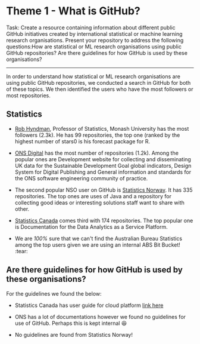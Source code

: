 # Theme 1 - What is GitHub?

Task:
Create a resource containing information about different public GitHub initiatives created by international statistical or machine learning research organisations. Present your repository to address the following questions:How are statistical or ML research organisations using public GitHub repositories? Are there guidelines for how GitHub is used by these organisations?

---

In order to understand how statistical or ML research organisations are using public GitHub repositories, we conducted a search in GitHub for both of these topics. We then identified the users who have the most followers or most repositories.

## Statistics

- [Rob Hyndman](https://github.com/robjhyndman), Professor of Statistics, Monash University has the most followers (2.3k). He has 99 repositories, the top one (ranked by the highest number of stars0 is his forecast package for R.

- [ONS Digital](https://github.com/ONSdigital) has the most number of repositories (1.2k). Among the popular ones are Development website for collecting and disseminating UK data for the Sustainable Development Goal global indicators, Design System for Digital Publishing and General information and standards for the ONS software engineering community of practice.

- The second popular NSO user on GitHub is [Statistics Norway](https://github.com/statisticsnorway). It has 335 repositories. The top ones are uses of Java and a repository for collecting good ideas or interesting solutions staff want to share with other.

- [Statistics Canada](https://github.com/StatCan) comes third with 174 repositories. The top popular one is Documentation for the Data Analytics as a Service Platform.

- We are *100%* sure that we can't find the Australian Bureau Statistics among the top users given we are using an internal ABS Bit Bucket! :tear:  

## Are there guidelines for how GitHub is used by these organisations? 


For the guidelines we found the below:

- Statistics Canada has user guide for cloud platform [link here](https://github.com/StatCan/cloud-native-platform)

- ONS has a lot of documentations however we found no guidelines for use of GitHub. Perhaps this is kept internal :laughing: 

- No guidelines are found from Statistics Norway!


